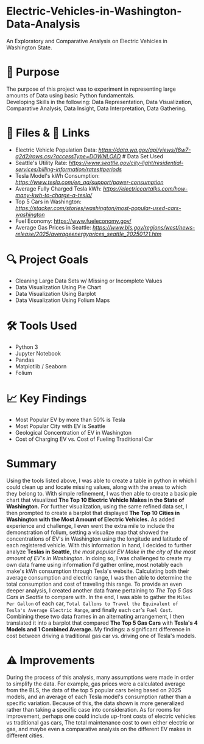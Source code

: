 # Electric-Vehicles-in-Washington-Data-Analysis

An Exploratory and Comparative Analysis on Electric Vehicles in Washington State.

# 🚀 Purpose

The purpose of this project was to experiment in representing large amounts of Data using basic Python fundamentals.  
Developing Skills in the following: Data Representation, Data Visualization, Comparative Analysis, Data Insight, Data Interpretation, Data Gathering.

# 📁 Files & 🔗 Links

- Electric Vehicle Population Data: *https://data.wa.gov/api/views/f6w7-q2d2/rows.csv?accessType=DOWNLOAD* # Data Set Used
- Seattle's Utility Rate: *https://www.seattle.gov/city-light/residential-services/billing-information/rates#periods*
- Tesla Model's kWh Consumption: *https://www.tesla.com/en_qa/support/power-consumption*
- Average Fully Charged Tesla kWh: *https://electriccartalks.com/how-many-kwh-to-charge-a-tesla/*
- Top 5 Cars in Washington: *https://stacker.com/stories/washington/most-popular-used-cars-washington*
- Fuel Economy: https://www.fueleconomy.gov/
- Average Gas Prices in Seattle: *https://www.bls.gov/regions/west/news-release/2025/averageenergyprices_seattle_20250121.htm*




# 🔍 Project Goals

- Cleaning Large Data Sets w/ Missing or Incomplete Values
- Data Visualization Using Pie Chart
- Data Visualization Using Barplot
- Data Visualization Using Folium Maps

# 🛠️ Tools Used

- Python 3
- Jupyter Notebook
- Pandas
- Matplotlib / Seaborn
- Folium

# 📈 Key Findings

- Most Popular EV by more than 50% is Tesla
- Most Popular City with EV is Seattle
- Geological Concentration of EV in Washington
- Cost of Charging EV vs. Cost of Fueling Traditional Car

# Summary

Using the tools listed above, I was able to create a table in python in which I could clean up and locate missing values, along with the areas to which they belong to. With simple refinement, I was then able to create a basic pie chart that visualized **The Top 10 Electric Vehicle Makes in the State of Washington.** For further visualization, using the same refined data set, I then prompted to create a barplot that displayed **The Top 10 Cities in Washington with the Most Amount of Electric Vehicles.** As added experience and challenge, I even went the extra mile to include the demonstration of folium, setting a visualize map that showed the concentrations of EV's in Washington using the longitude and latitude of each registered vehicle. With this information in hand, I decided to further analyze **Teslas in Seattle**, *the most popular EV Make in the city of the most amount of EV's in Washington*. In doing so, I was challenged to create my own data frame using information I'd gather online, most notably each make's kWh consumption through Tesla's website. Calculating both their average consumption and electric range, I was then able to determine the total consumption and cost of traveling this range. To provide an even deeper analysis, I created another data frame pertaining to *The Top 5 Gas Cars in Seattle* to compare with. In the end, I was able to gather the `Miles Per Gallon` of each car, `Total Gallons to Travel the Equivalent of Tesla's Average Electric Range`, and finally each car's `Fuel Cost`. Combining these two data frames in an alternating arrangement, I then translated it into a barplot that compared **The Top 5 Gas Cars** with **Tesla's 4 Models and 1 Combined Average.** My findings: a significant difference in cost between driving a traditional gas car vs. driving one of Tesla's models.

# ⚠️ Improvements 

During the process of this analysis, many assumptions were made in order to simplify the data. For example, gas prices were a calculated average from the BLS, the data of the top 5 popular cars being based on 2025 models, and an average of each Tesla model's consumption rather than a specific variation. Because of this, the data shown is more generalized rather than taking a specific case into consideration. As for rooms for improvement, perhaps one could include up-front costs of electric vehicles vs traditional gas cars, The total maintenance cost to own either electric or gas, and maybe even a comparative analysis on the different EV makes in different cities.
